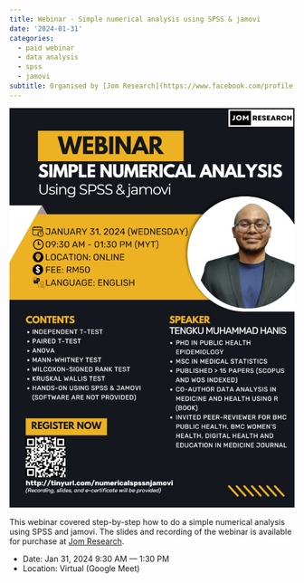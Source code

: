 ```yaml
---
title: Webinar - Simple numerical analysis using SPSS & jamovi
date: '2024-01-31'
categories: 
  - paid webinar
  - data analysis
  - spss
  - jamovi
subtitle: Organised by [Jom Research](https://www.facebook.com/profile.php?id=100095502845075)
---
```


![](featured.png.png)

This webinar covered step-by-step how to do a simple numerical analysis using SPSS and jamovi. The slides and recording of the webinar is available for purchase at [Jom Research](https://docs.google.com/presentation/d/e/2PACX-1vQDF13uTluqPsmTKJEtpRXz2k6REfWApXllmqR6hRouA8GDH6EJgFew1liP7Q2lUeMN_IOMU0CXZ3FA/pub?start=false&loop=false&delayms=3000&fbclid=IwZXh0bgNhZW0CMTAAAR03m6xQOpINtpXgMU8wRzYSRBEGcP3lgdqG7ez-OlDeac616GEH6nV6iVc_aem_QZWpvfqNmF4dzUD2r0-6PA&slide=id.g3301cdfe24b_0_6).

-   Date: Jan 31, 2024 9:30 AM — 1:30 PM
-   Location: Virtual (Google Meet)

